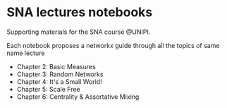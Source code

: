 # SNA lectures notebooks

Supporting materials for the SNA course @UNIPI.

Each notebook proposes a networkx guide through all the topics of same name lecture

- Chapter 2: Basic Measures
- Chapter 3: Random Networks
- Chapter 4: It's a Small World!
- Chapter 5: Scale Free
- Chapter 6: Centrality & Assortative Mixing